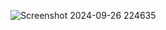 ![Screenshot 2024-09-26 224635](https://github.com/user-attachments/assets/301f8d02-1d1b-4316-bdb1-449e62f85a37)
